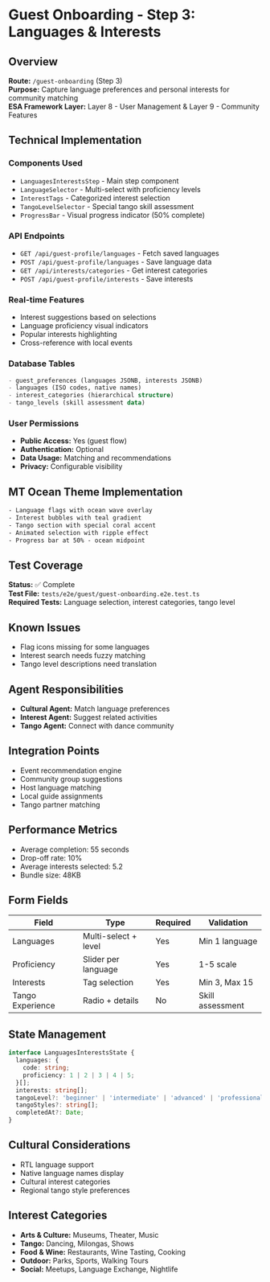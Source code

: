 # Guest Onboarding - Step 3: Languages & Interests

## Overview
**Route:** `/guest-onboarding` (Step 3)  
**Purpose:** Capture language preferences and personal interests for community matching  
**ESA Framework Layer:** Layer 8 - User Management & Layer 9 - Community Features  

## Technical Implementation

### Components Used
- `LanguagesInterestsStep` - Main step component
- `LanguageSelector` - Multi-select with proficiency levels
- `InterestTags` - Categorized interest selection
- `TangoLevelSelector` - Special tango skill assessment
- `ProgressBar` - Visual progress indicator (50% complete)

### API Endpoints
- `GET /api/guest-profile/languages` - Fetch saved languages
- `POST /api/guest-profile/languages` - Save language data
- `GET /api/interests/categories` - Get interest categories
- `POST /api/guest-profile/interests` - Save interests

### Real-time Features
- Interest suggestions based on selections
- Language proficiency visual indicators
- Popular interests highlighting
- Cross-reference with local events

### Database Tables
```sql
- guest_preferences (languages JSONB, interests JSONB)
- languages (ISO codes, native names)
- interest_categories (hierarchical structure)
- tango_levels (skill assessment data)
```

### User Permissions
- **Public Access:** Yes (guest flow)
- **Authentication:** Optional
- **Data Usage:** Matching and recommendations
- **Privacy:** Configurable visibility

## MT Ocean Theme Implementation
```css
- Language flags with ocean wave overlay
- Interest bubbles with teal gradient
- Tango section with special coral accent
- Animated selection with ripple effect
- Progress bar at 50% - ocean midpoint
```

## Test Coverage
**Status:** ✅ Complete  
**Test File:** `tests/e2e/guest/guest-onboarding.e2e.test.ts`  
**Required Tests:** Language selection, interest categories, tango level

## Known Issues
- Flag icons missing for some languages
- Interest search needs fuzzy matching
- Tango level descriptions need translation

## Agent Responsibilities
- **Cultural Agent:** Match language preferences
- **Interest Agent:** Suggest related activities
- **Tango Agent:** Connect with dance community

## Integration Points
- Event recommendation engine
- Community group suggestions
- Host language matching
- Local guide assignments
- Tango partner matching

## Performance Metrics
- Average completion: 55 seconds
- Drop-off rate: 10%
- Average interests selected: 5.2
- Bundle size: 48KB

## Form Fields
| Field | Type | Required | Validation |
|-------|------|----------|------------|
| Languages | Multi-select + level | Yes | Min 1 language |
| Proficiency | Slider per language | Yes | 1-5 scale |
| Interests | Tag selection | Yes | Min 3, Max 15 |
| Tango Experience | Radio + details | No | Skill assessment |

## State Management
```typescript
interface LanguagesInterestsState {
  languages: {
    code: string;
    proficiency: 1 | 2 | 3 | 4 | 5;
  }[];
  interests: string[];
  tangoLevel?: 'beginner' | 'intermediate' | 'advanced' | 'professional';
  tangoStyles?: string[];
  completedAt?: Date;
}
```

## Cultural Considerations
- RTL language support
- Native language names display
- Cultural interest categories
- Regional tango style preferences

## Interest Categories
- **Arts & Culture:** Museums, Theater, Music
- **Tango:** Dancing, Milongas, Shows
- **Food & Wine:** Restaurants, Wine Tasting, Cooking
- **Outdoor:** Parks, Sports, Walking Tours
- **Social:** Meetups, Language Exchange, Nightlife